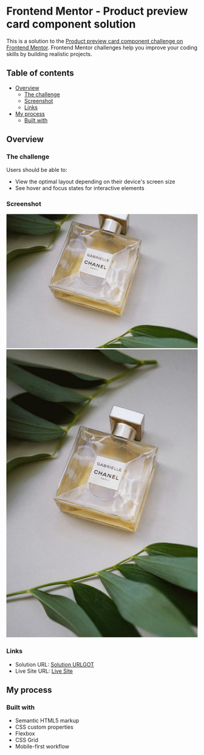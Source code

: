 # Frontend Mentor - Product preview card component solution

This is a solution to the [Product preview card component challenge on Frontend Mentor](https://www.frontendmentor.io/challenges/product-preview-card-component-GO7UmttRfa). Frontend Mentor challenges help you improve your coding skills by building realistic projects. 

## Table of contents

- [Overview](#overview)
  - [The challenge](#the-challenge)
  - [Screenshot](#screenshot)
  - [Links](#links)
- [My process](#my-process)
  - [Built with](#built-with)




## Overview

### The challenge

Users should be able to:

- View the optimal layout depending on their device's screen size
- See hover and focus states for interactive elements

### Screenshot

![](/images/image-product-mobile.jpg)
![](/images/image-product-desktop.jpg)


### Links

- Solution URL: [Solution URLGOT](https://your-solution-url.com)
- Live Site URL: [Live Site](https://product-preview-card-component-one-eta.vercel.app/)

## My process

### Built with

- Semantic HTML5 markup
- CSS custom properties
- Flexbox
- CSS Grid
- Mobile-first workflow
